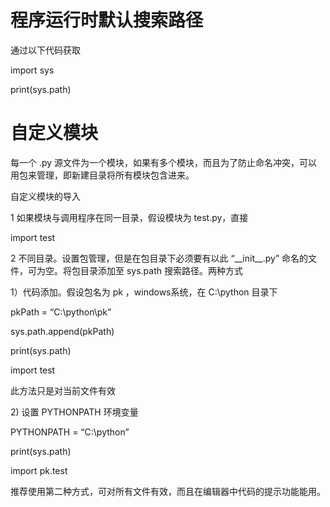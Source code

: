 # 程序运行时默认搜索路径

通过以下代码获取

import sys

print\(sys.path\)

# 自定义模块

每一个 .py 源文件为一个模块，如果有多个模块，而且为了防止命名冲突，可以用包来管理，即新建目录将所有模块包含进来。

自定义模块的导入

1 如果模块与调用程序在同一目录，假设模块为 test.py，直接

import test

2 不同目录。设置包管理，但是在包目录下必须要有以此 “\_\_init\_\_.py” 命名的文件，可为空。将包目录添加至 sys.path 搜索路径。两种方式

1）代码添加。假设包名为 pk ，windows系统，在 C:\python 目录下

pkPath = “C:\\python\\pk”

sys.path.append\(pkPath\)

print\(sys.path\)

import test

此方法只是对当前文件有效

2\) 设置 PYTHONPATH 环境变量

PYTHONPATH  = “C:\\python”

print\(sys.path\)

import pk.test

推荐使用第二种方式，可对所有文件有效，而且在编辑器中代码的提示功能能用。

